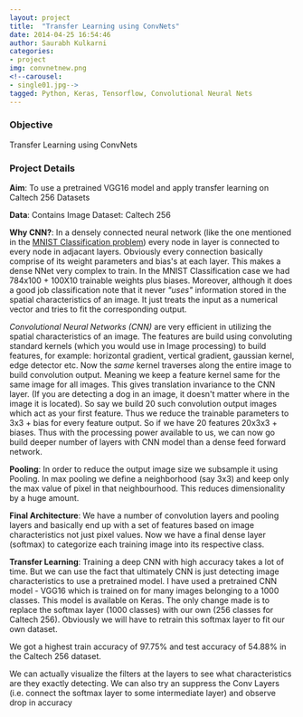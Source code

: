 ```yaml
---
layout: project
title:  "Transfer Learning using ConvNets"
date: 2014-04-25 16:54:46
author: Saurabh Kulkarni
categories:
- project
img: convnetnew.png
<!--carousel:
- single01.jpg-->
tagged: Python, Keras, Tensorflow, Convolutional Neural Nets
---
```

### Objective
Transfer Learning using ConvNets

### Project Details
**Aim**: To use a pretrained VGG16 model and apply transfer learning on Caltech 256 Datasets

**Data**: Contains Image Dataset: Caltech 256

**Why CNN?**: In a densely connected neural network (like the one mentioned in the [MNIST Classification problem](https://saurabhkulkarni2312.github.io/project/Handwritten-Digit-Classification)) 
every node in layer is connected to every node in adjacant layers. Obviously every connection basically comprise of its weight parameters and bias's at each layer. 
This makes a dense NNet very complex to train. In the MNIST Classification case we had 784x100 + 100X10 trainable weights plus biases. Moreover, although it does a good job classification note that it never _"uses"_ information stored in the spatial characteristics of an image.
It just treats the input as a numerical vector and tries to fit the corresponding output. 

_Convolutional Neural Networks (CNN)_ are very efficient in utilizing the spatial characteristics of an image. The features are build using convoluting standard kernels (which you would use in Image processing)
to build features, for example: horizontal gradient, vertical gradient, gaussian kernel, edge detector etc. Now the _same_ kernel traverses along the entire image to build convolution output.
Meaning we keep a feature kernel same for the same image for all images. This gives translation invariance to the CNN layer. (If you are detecting a dog in an image, it doesn't matter where in the image it is located).
So say we build 20 such convolution output images which act as your first feature. Thus we reduce the trainable parameters to 3x3 + bias for every feature output. So if we have 20 features 20x3x3 + biases. 
Thus with the processing power available to us, we can now go build deeper number of layers with CNN model than a dense feed forward network.

**Pooling**: In order to reduce the output image size we subsample it using Pooling. In max pooling we define a neighborhood (say 3x3) and keep only the max value of pixel in that neighbourhood.
This reduces dimensionality by a huge amount.

**Final Architecture**: We have a number of convolution layers and pooling layers and basically end up with a set of features based on image characteristics not just pixel values.  Now we have a final dense layer (softmax) to categorize each training image into its respective class.

**Transfer Learning**: Training a deep CNN with high accuracy takes a lot of time. But we can use the fact that ultimately CNN is just detecting image characteristics to use a pretrained model. 
I have used a pretrained CNN model - VGG16 which is trained on for many images belonging to a 1000 classes. This model is available on Keras. The only change made is to replace the softmax layer (1000 classes) 
with our own (256 classes for Caltech 256). Obviously we will have to retrain this softmax layer to fit our own dataset.

We got a highest train accuracy of 97.75% and test accuracy of 54.88% in the Caltech 256 dataset.

We can actually visualize the filters at the layers to see what characteristics are they exactly detecting. We can also try an suppress the Conv Layers (i.e. connect the softmax layer to some intermediate layer) and observe drop in accuracy